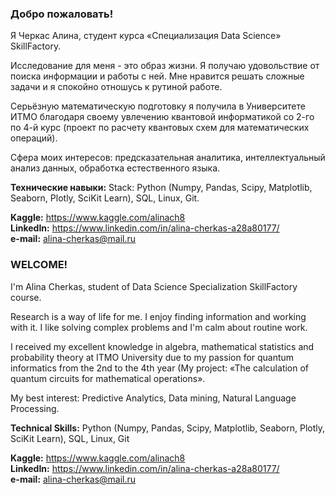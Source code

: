 ### Добро пожаловать!
Я Черкас Алина, студент курса «Специализация Data Science» SkillFactory.

Исследование для меня - это образ жизни. Я получаю удовольствие от поиска информации и работы с ней. Мне нравится решать сложные задачи и я спокойно отношусь к рутиной работе.

Серьёзную математическую подготовку я получила в Университете ИТМО благодаря своему увлечению квантовой информатикой со 2-го по 4-й курс (проект по расчету квантовых схем для математических операций).

Сфера моих интересов: предсказательная аналитика, интеллектуальный анализ данных, обработка естественного языка.

**Технические навыки:** Stack: Python (Numpy, Pandas, Scipy, Matplotlib, Seaborn, Plotly, SciKit Learn), SQL, Linux, Git.

  **Kaggle:** https://www.kaggle.com/alinach8  
  **LinkedIn:** https://www.linkedin.com/in/alina-cherkas-a28a80177/  
  **e-mail:** alina-cherkas@mail.ru  


### WELCOME!
I'm Alina Cherkas, student of Data Science Specialization SkillFactory course.

Research is a way of life for me. I enjoy finding information and working with it. I like solving complex problems and I'm calm about routine work.

I received my excellent knowledge in algebra, mathematical statistics and probability theory at ITMO University due to my passion for quantum informatics from the 2nd to the 4th year (My project: «The calculation of quantum circuits for mathematical operations».

My best interest: Predictive Analytics, Data mining, Natural Language Processing.

**Technical Skills:** Python (Numpy, Pandas, Scipy, Matplotlib, Seaborn, Plotly, SciKit Learn), SQL, Linux, Git


  **Kaggle:** https://www.kaggle.com/alinach8  
  **LinkedIn:** https://www.linkedin.com/in/alina-cherkas-a28a80177/  
  **e-mail:** alina-cherkas@mail.ru  

